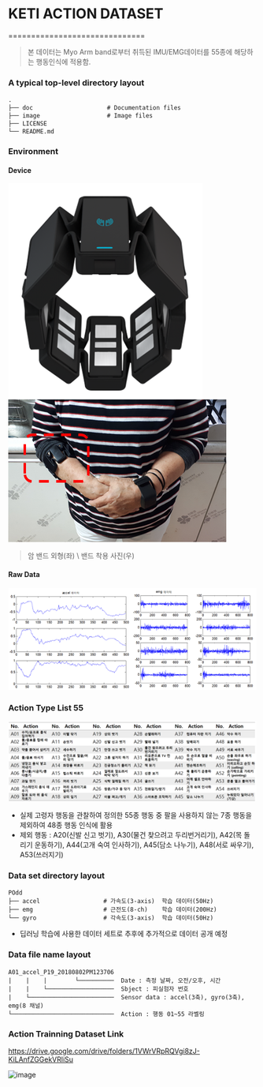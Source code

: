 # KETI ACTION DATASET
==============================

> 본 데이터는 Myo Arm band로부터 취득된 IMU/EMG데이터를 55종에 해당하는 행동인식에 적용함.

### A typical top-level directory layout

    .
    ├── doc                     # Documentation files
    ├── image                   # Image files
    ├── LICENSE
    └── README.md
    
### Environment
#### Device
![Myo1](image/myarmband.png) 
![Myo1](image/myarmband2.png)
> 암 밴드 외형(좌) \ 밴드 착용 사진(우)

#### Raw Data
![rawdata](image/myarmband_rawdata.png)

### Action Type List 55
![actionlist](image/ActionList55.png)
* 실제 고령자 행동을 관찰하여 정의한 55종 행동 중 팔을 사용하지 않는 7종 행동을 제외하여 48종 행동 인식에 활용 
* 제외 행동 : A20(신발 신고 벗기), A30(물건 찾으려고 두리번거리기), A42(목 돌리기 운동하기), A44(고개 숙여 인사하기), A45(담소 나누기), A48(서로 싸우기), A53(쓰러지기)

### Data set directory layout
    POdd
    ├── accel                  # 가속도(3-axis)  학습 데이터(50Hz)
    ├── emg                    # 근전도(8-ch)    학습 데이터(200Hz)
    └── gyro                   # 각속도(3-axis)  학습 데이터(50Hz)
* 딥러닝 학습에 사용한 데이터 세트로 추후에 추가적으로 데이터 공개 예정

### Data file name layout

    A01_accel_P19_20180802PM123706
    |    |    |        └──────────  Date : 측정 날짜, 오전/오후, 시간
    |    |    └───────────────────  Sbject : 피실험자 번호 
    |    └────────────────────────  Sensor data : accel(3축), gyro(3축), emg(8 채널)
    └─────────────────────────────  Action : 행동 01~55 라벨링

### Action Trainning Dataset Link
https://drive.google.com/drive/folders/1VWrVRpRQVgi8zJ-KiLAnfZGGekVRliSu

![image](https://user-images.githubusercontent.com/56282736/190022026-4d24f580-383a-4207-b0b1-b18e9c30aade.png)



